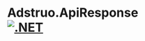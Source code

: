 # Adstruo.ApiResponse⠀⠀⠀⠀⠀⠀⠀[![.NET](https://github.com/raibtoffoletto/adstruo-apiresponse/actions/workflows/run-tests.yml/badge.svg)](https://github.com/raibtoffoletto/adstruo-apiresponse/actions/workflows/run-tests.yml)
